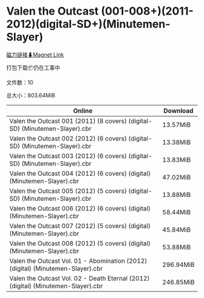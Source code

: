 # Valen the Outcast (001-008+)(2011-2012)(digital-SD+)(Minutemen-Slayer)

[磁力链接⬇Magnet Link](magnet:?xt=urn:btih:16d7b6d570c817fabb9030e906a7a9566600f98c&dn=Valen%20the%20Outcast%20%28001-008%2B%29%282011-2012%29%28digital-SD%2B%29%28Minutemen-Slayer%29)

打包下载📦仍在工事中

文件数：10

总大小：803.64MiB

Online | Download
--- | ---
Valen the Outcast 001 (2011) (8 covers) (digital-SD) (Minutemen-Slayer).cbr | 13.57MiB
Valen the Outcast 002 (2012) (6 covers) (digital-SD) (Minutemen-Slayer).cbr | 13.38MiB
Valen the Outcast 003 (2012) (6 covers) (digital-SD) (Minutemen-Slayer).cbr | 13.83MiB
Valen the Outcast 004 (2012) (6 covers) (digital) (Minutemen-Slayer).cbr | 47.02MiB
Valen the Outcast 005 (2012) (5 covers) (digital-SD) (Minutemen-Slayer).cbr | 13.88MiB
Valen the Outcast 006 (2012) (6 covers) (digital) (Minutemen-Slayer).cbr | 58.44MiB
Valen the Outcast 007 (2012) (5 covers) (digital) (Minutemen-Slayer).cbr | 45.84MiB
Valen the Outcast 008 (2012) (5 covers) (digital) (Minutemen-Slayer).cbr | 53.88MiB
Valen the Outcast Vol. 01 - Abomination (2012) (digital) (Minutemen-Slayer).cbr | 296.94MiB
Valen the Outcast Vol. 02 - Death Eternal (2012) (digital) (Minutemen-Slayer).cbr | 246.85MiB